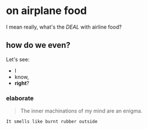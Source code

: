 # on airplane food

I mean really, what's the *DEAL* with airline food?

## how do we even?

Let's see:

* I
* know,
* **right**?

### elaborate

> The inner machinations of my mind are an enigma.

    It smells like burnt rubber outside

